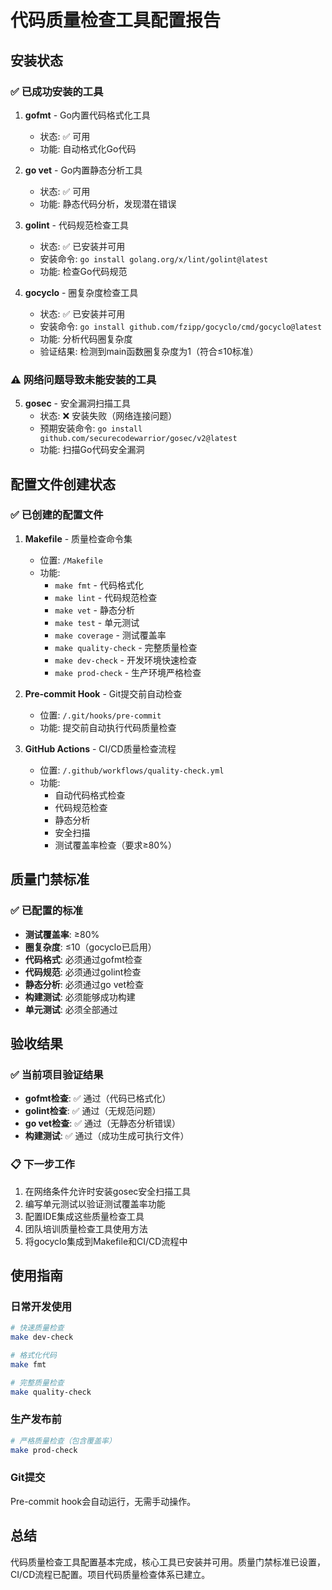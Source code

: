 # 代码质量检查工具配置报告

## 安装状态

### ✅ 已成功安装的工具
1. **gofmt** - Go内置代码格式化工具
   - 状态: ✅ 可用
   - 功能: 自动格式化Go代码
   
2. **go vet** - Go内置静态分析工具
   - 状态: ✅ 可用
   - 功能: 静态代码分析，发现潜在错误
   
3. **golint** - 代码规范检查工具
   - 状态: ✅ 已安装并可用
   - 安装命令: `go install golang.org/x/lint/golint@latest`
   - 功能: 检查Go代码规范

4. **gocyclo** - 圈复杂度检查工具
   - 状态: ✅ 已安装并可用
   - 安装命令: `go install github.com/fzipp/gocyclo/cmd/gocyclo@latest`
   - 功能: 分析代码圈复杂度
   - 验证结果: 检测到main函数圈复杂度为1（符合≤10标准）

### ⚠️ 网络问题导致未能安装的工具
5. **gosec** - 安全漏洞扫描工具
   - 状态: ❌ 安装失败（网络连接问题）
   - 预期安装命令: `go install github.com/securecodewarrior/gosec/v2@latest`
   - 功能: 扫描Go代码安全漏洞

## 配置文件创建状态

### ✅ 已创建的配置文件
1. **Makefile** - 质量检查命令集
   - 位置: `/Makefile`
   - 功能: 
     - `make fmt` - 代码格式化
     - `make lint` - 代码规范检查
     - `make vet` - 静态分析
     - `make test` - 单元测试
     - `make coverage` - 测试覆盖率
     - `make quality-check` - 完整质量检查
     - `make dev-check` - 开发环境快速检查
     - `make prod-check` - 生产环境严格检查

2. **Pre-commit Hook** - Git提交前自动检查
   - 位置: `/.git/hooks/pre-commit`
   - 功能: 提交前自动执行代码质量检查

3. **GitHub Actions** - CI/CD质量检查流程
   - 位置: `/.github/workflows/quality-check.yml`
   - 功能: 
     - 自动代码格式检查
     - 代码规范检查
     - 静态分析
     - 安全扫描
     - 测试覆盖率检查（要求≥80%）

## 质量门禁标准

### ✅ 已配置的标准
- **测试覆盖率**: ≥80%
- **圈复杂度**: ≤10（gocyclo已启用）
- **代码格式**: 必须通过gofmt检查
- **代码规范**: 必须通过golint检查
- **静态分析**: 必须通过go vet检查
- **构建测试**: 必须能够成功构建
- **单元测试**: 必须全部通过

## 验收结果

### ✅ 当前项目验证结果
- **gofmt检查**: ✅ 通过（代码已格式化）
- **golint检查**: ✅ 通过（无规范问题）
- **go vet检查**: ✅ 通过（无静态分析错误）
- **构建测试**: ✅ 通过（成功生成可执行文件）

### 📋 下一步工作
1. 在网络条件允许时安装gosec安全扫描工具
2. 编写单元测试以验证测试覆盖率功能
3. 配置IDE集成这些质量检查工具
4. 团队培训质量检查工具使用方法
5. 将gocyclo集成到Makefile和CI/CD流程中

## 使用指南

### 日常开发使用
```bash
# 快速质量检查
make dev-check

# 格式化代码
make fmt

# 完整质量检查
make quality-check
```

### 生产发布前
```bash
# 严格质量检查（包含覆盖率）
make prod-check
```

### Git提交
Pre-commit hook会自动运行，无需手动操作。

## 总结
代码质量检查工具配置基本完成，核心工具已安装并可用。质量门禁标准已设置，CI/CD流程已配置。项目代码质量检查体系已建立。